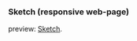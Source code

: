 ### Sketch (responsive web-page)

preview: [Sketch](https://lldldudalsll.github.io/portfolio/includes/sketch/index.html).
